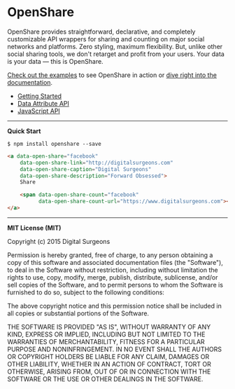 # OpenShare

OpenShare provides straightforward, declarative, and completely customizable API wrappers for sharing and counting on major social networks and platforms. Zero styling, maximum flexibility. But, unlike other social sharing tools, we don't retarget and profit from your users. Your data is your data — this is OpenShare.

[Check out the examples](http://openshare.social/examples.html) to see OpenShare in action or [dive right into the documentation](https://github.com/dsurgeons/OpenShare/wiki).

* [Getting Started](https://github.com/dsurgeons/OpenShare/wiki/1.-Getting-Started)
* [Data Attribute API](https://github.com/dsurgeons/OpenShare/wiki/2.-Data-Attribute-API)
* [JavaScript API](https://github.com/dsurgeons/OpenShare/wiki/3.-JavaScript-API)


---
**Quick Start**

```
$ npm install openshare --save
```

```html
<a data-open-share="facebook"
	data-open-share-link="http://digitalsurgeons.com"
	data-open-share-caption="Digital Surgeons"
	data-open-share-description="Forward Obsessed">
	Share

	<span data-open-share-count="facebook"
		  data-open-share-count-url="https://www.digitalsurgeons.com"></span>
</a>
```

---
**MIT License (MIT)**

Copyright (c) 2015 Digital Surgeons

Permission is hereby granted, free of charge, to any person obtaining a copy of this software and associated documentation files (the "Software"), to deal in the Software without restriction, including without limitation the rights to use, copy, modify, merge, publish, distribute, sublicense, and/or sell copies of the Software, and to permit persons to whom the Software is furnished to do so, subject to the following conditions:

The above copyright notice and this permission notice shall be included in all copies or substantial portions of the Software.

THE SOFTWARE IS PROVIDED "AS IS", WITHOUT WARRANTY OF ANY KIND, EXPRESS OR IMPLIED, INCLUDING BUT NOT LIMITED TO THE WARRANTIES OF MERCHANTABILITY, FITNESS FOR A PARTICULAR PURPOSE AND NONINFRINGEMENT. IN NO EVENT SHALL THE AUTHORS OR COPYRIGHT HOLDERS BE LIABLE FOR ANY CLAIM, DAMAGES OR OTHER LIABILITY, WHETHER IN AN ACTION OF CONTRACT, TORT OR OTHERWISE, ARISING FROM, OUT OF OR IN CONNECTION WITH THE SOFTWARE OR THE USE OR OTHER DEALINGS IN THE SOFTWARE.
